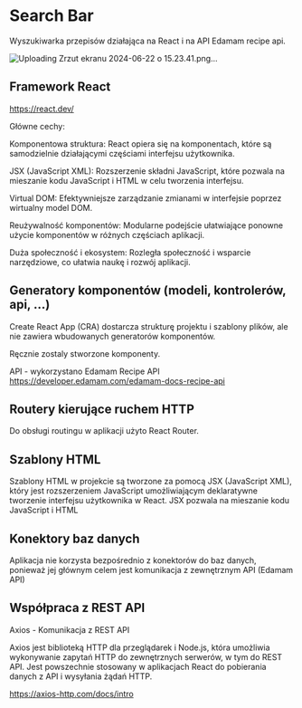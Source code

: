 
# Search Bar

Wyszukiwarka przepisów działająca na React i na API Edamam recipe api.


![Uploading Zrzut ekranu 2024-06-22 o 15.23.41.png…]()

## Framework React
https://react.dev/ 

Główne cechy:

Komponentowa struktura: React opiera się na komponentach, które są samodzielnie działającymi częściami interfejsu użytkownika.

JSX (JavaScript XML): Rozszerzenie składni JavaScript, które pozwala na mieszanie kodu JavaScript i HTML w celu tworzenia interfejsu.

Virtual DOM: Efektywniejsze zarządzanie zmianami w interfejsie poprzez wirtualny model DOM.

Reużywalność komponentów: Modularne podejście ułatwiające ponowne użycie komponentów w różnych częściach aplikacji.

Duża społeczność i ekosystem: Rozległa społeczność i wsparcie narzędziowe, co ułatwia naukę i rozwój aplikacji.
## Generatory komponentów (modeli, kontrolerów, api, ...)
Create React App (CRA) dostarcza strukturę projektu i szablony plików, ale nie zawiera wbudowanych generatorów komponentów. 

Ręcznie zostaly stworzone komponenty.

API - wykorzystano Edamam Recipe API
https://developer.edamam.com/edamam-docs-recipe-api


## Routery kierujące ruchem HTTP

Do obsługi routingu w aplikacji użyto React Router. 
## Szablony HTML

Szablony HTML w projekcie są tworzone za pomocą JSX (JavaScript XML), który jest rozszerzeniem JavaScript umożliwiającym deklaratywne tworzenie interfejsu użytkownika w React. JSX pozwala na mieszanie kodu JavaScript i HTML
## Konektory baz danych
Aplikacja nie korzysta bezpośrednio z konektorów do baz danych, ponieważ jej głównym celem jest komunikacja z zewnętrznym API (Edamam API) 
## Współpraca z REST API
Axios - Komunikacja z REST API

Axios jest biblioteką HTTP dla przeglądarek i Node.js, która umożliwia wykonywanie zapytań HTTP do zewnętrznych serwerów, w tym do REST API. Jest powszechnie stosowany w aplikacjach React do pobierania danych z API i wysyłania żądań HTTP.

https://axios-http.com/docs/intro

